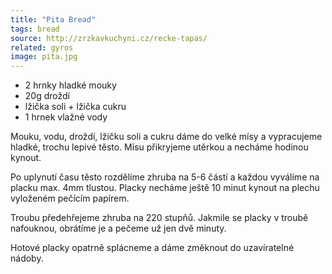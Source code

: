 ```yaml
---
title: "Pita Bread"
tags: bread
source: http://zrzkavkuchyni.cz/recke-tapas/
related: gyros
image: pita.jpg
---
```

* 2 hrnky hladké mouky
* 20g droždí
* lžička soli + lžička cukru
* 1 hrnek vlažné vody

Mouku, vodu, droždí, lžičku soli a cukru dáme do velké mísy a vypracujeme hladké, trochu lepivé těsto. Mísu přikryjeme utěrkou a necháme hodinou kynout.

Po uplynutí času těsto rozdělíme zhruba na 5-6 částí a každou vyválíme na placku max. 4mm tlustou. Placky necháme ještě 10 minut kynout na plechu vyloženém pečícím papírem.

Troubu předehřejeme zhruba na 220 stupňů. Jakmile se placky v troubě nafouknou, obrátíme je a pečeme už jen dvě minuty.

Hotové placky opatrně splácneme a dáme změknout do uzavíratelné nádoby.
